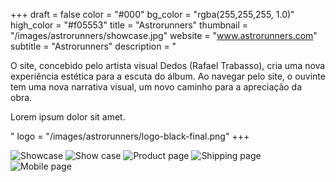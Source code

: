 +++
draft = false
color = "#000"
bg_color = "rgba(255,255,255, 1.0)"
high_color = "#f05553"
title = "Astrorunners"
thumbnail = "/images/astrorunners/showcase.jpg"
website = "www.astrorunners.com"
subtitle = "Astrorunners"
description = "<p>O site, concebido pelo artista visual Dedos (Rafael Trabasso), cria uma nova experiência estética para a escuta do álbum. Ao navegar pelo site, o ouvinte tem uma nova narrativa visual, um novo caminho para a apreciação da obra.</p><p>Lorem ipsum dolor sit amet.</p>"
logo = "/images/astrorunners/logo-black-final.png"
+++

<div class="gallery">
  <img src="/images/astrorunners/showcase.jpg" alt="Showcase" />
  <img src="/images/astrorunners/first-page.png" alt="Show case" />  
  <img src="/images/astrorunners/produto.jpg" alt="Product page" />  
  <img src="/images/astrorunners/frete.png" alt="Shipping page" />
  <div class="cellphone-mask">
    <div class="cellphone-screen">
      <img src="/images/astrorunners/mobile-bone.png" alt="Mobile page" />
    </div>
  </div>
</div>